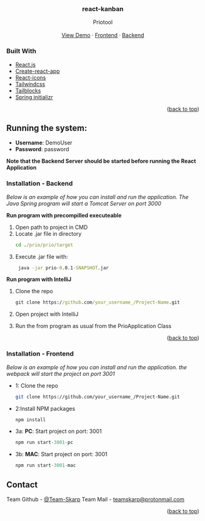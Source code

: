 <div id="top"></div>

<!-- PROJECT LOGO -->
<br />
<div align="center">
<h3 align="center">react-kanban</h3>

  <p align="center">
    Priotool
    <br />
    <br />
    <a href="https://priotool.com/">View Demo</a>
    ·
    <a href="https://github.com/Team-Skarp/P3_frontend/">Frontend</a>
    ·
    <a href="https://github.com/Team-Skarp/P3-backend">Backend</a>
  </p>
</div>

### Built With
* [React.js](https://reactjs.org/)
* [Create-react-app](https://create-react-app.dev/)
* [React-icons](https://react-icons.github.io/react-icons/)
* [Tailwindcss](https://tailwindcss.com/)
* [Tailblocks](https://tailblocks.cc/)
* [Spring initializr](https://start.spring.io/)


<p align="right">(<a href="#top">back to top</a>)</p>

## Running the system:
- **Username**: DemoUser
- **Password**: password

**Note that the Backend Server should be started before running the React Application**

### Installation - Backend

_Below is an example of how you can install and run the application. The Java Spring program will start a Tomcat Server on port 3000_

**Run program with precompilled executeable**
1. Open path to project in CMD
2. Locate .jar file in directory
    ```cmd
    cd ./prio/prio/target
    ```
2. Execute .jar file with:
   ```cmd
    java -jar prio-0.0.1-SNAPSHOT.jar
    ```
 

**Run program with IntelliJ**
1. Clone the repo
   ```cmd
   git clone https://github.com/your_username_/Project-Name.git
   ```
2. Open project with IntelliJ

3. Run the from program as usual from the PrioApplication Class


<p align="right">(<a href="#top">back to top</a>)</p>


### Installation - Frontend

_Below is an example of how you can install and run the application. the webpack will start the project on port 3001_

- 1: Clone the repo
   ```sh
   git clone https://github.com/your_username_/Project-Name.git
   ```
- 2:Install NPM packages
   ```sh
   npm install
   ```
- 3a: **PC**: Start project on port: 3001
   ```js
   npm run start-3001-pc
   ```
- 3b: **MAC**: Start project on port: 3001 
   ```js
   npm run start-3001-mac
   ```
   
<!-- CONTACT -->
## Contact

Team Github - [@Team-Skarp](https://github.com/Team-Skarp)
Team Mail - [teamskarp@protonmail.com](mailto:teamskarp@protonmail.com)

<p align="right">(<a href="#top">back to top</a>)</p>


